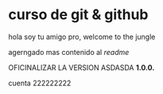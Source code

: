 # curso de git & github

hola soy tu amigo pro, welcome to the jungle

agerngado mas contenido al _readme_

OFICINALIZAR LA VERSION ASDASDA **1.0.0.**

cuenta 222222222